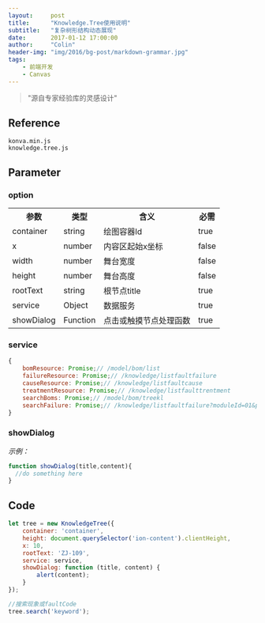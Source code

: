 ```yaml
---
layout:     post
title:      "Knowledge.Tree使用说明"
subtitle:   "复杂树形结构动态展现"
date:       2017-01-12 17:00:00
author:     "Colin"
header-img: "img/2016/bg-post/markdown-grammar.jpg"
tags:
    - 前端开发
    - Canvas
---
```


> "源自专家经验库的灵感设计"

## Reference

`konva.min.js`<br>
`knowledge.tree.js`

## Parameter

### option

<table>
    <tr>
        <th>参数</th>
        <th>类型</th>
        <th>含义</th>
        <th>必需</th>
    </tr>
    <tr>
        <td>container</td>
        <td>string</td>
        <td>绘图容器Id</td>
        <td>true</td>
    </tr>
    <tr>
        <td>x</td>
        <td>number</td>
        <td>内容区起始x坐标</td>
        <td>false</td>
    </tr>
    <tr>
        <td>width</td>
        <td>number</td>
        <td>舞台宽度</td>
        <td>false</td>
    </tr>
    <tr>
        <td>height</td>
        <td>number</td>
        <td>舞台高度</td>
        <td>false</td>
    </tr>
    <tr>
        <td>rootText</td>
        <td>string</td>
        <td>根节点title</td>
        <td>true</td>
    </tr>
    <tr>
        <td>service</td>
        <td>Object</td>
        <td>数据服务</td>
        <td>true</td>
    </tr>
    <tr>
        <td>showDialog</td>
        <td>Function</td>
        <td>点击或触摸节点处理函数</td>
        <td>true</td>
    </tr>
</table>

### service

``` javascript
{
    bomResource: Promise;// /model/bom/list
    failureResource: Promise;// /knowledge/listfaultfailure
    causeResource: Promise;// /knowledge/listfaultcause
    treatmentResource: Promise;// /knowledge/listfaulttrentment
    searchBoms: Promise;// /model/bom/treekl
    searchFailure: Promise;// /knowledge/listfaultfailure?moduleId=01&partId=10&kw=
}
```

### showDialog
*示例：*

``` javascript
function showDialog(title,content){
  //do something here
}
```

## Code
``` javascript
let tree = new KnowledgeTree({
    container: 'container',
    height: document.querySelector('ion-content').clientHeight,
    x: 10,
    rootText: 'ZJ-109',
    service: service,
    showDialog: function (title, content) {
        alert(content);
    }
});

//搜索现象或faultCode
tree.search('keyword');
```